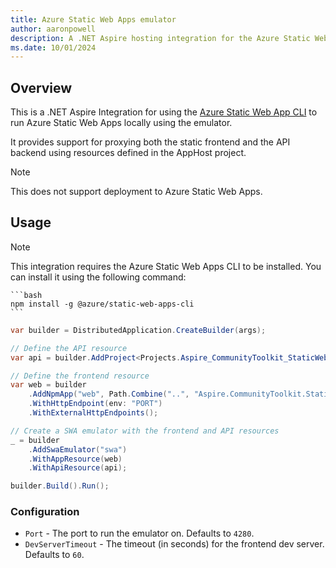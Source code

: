```yaml
---
title: Azure Static Web Apps emulator
author: aaronpowell
description: A .NET Aspire hosting integration for the Azure Static Web Apps emulator.
ms.date: 10/01/2024
---
```


## Overview

This is a .NET Aspire Integration for using the [Azure Static Web App CLI](https://learn.microsoft.com/azure/static-web-apps/local-development) to run Azure Static Web Apps locally using the emulator.

It provides support for proxying both the static frontend and the API backend using resources defined in the AppHost project.

> [!NOTE]
> This does not support deployment to Azure Static Web Apps.

## Usage

> [!NOTE]
> This integration requires the Azure Static Web Apps CLI to be installed. You can install it using the following command:

    ```bash
    npm install -g @azure/static-web-apps-cli
    ```

```csharp
var builder = DistributedApplication.CreateBuilder(args);

// Define the API resource
var api = builder.AddProject<Projects.Aspire_CommunityToolkit_StaticWebApps_ApiApp>("api");

// Define the frontend resource
var web = builder
    .AddNpmApp("web", Path.Combine("..", "Aspire.CommunityToolkit.StaticWebApps.WebApp"), "dev")
    .WithHttpEndpoint(env: "PORT")
    .WithExternalHttpEndpoints();

// Create a SWA emulator with the frontend and API resources
_ = builder
    .AddSwaEmulator("swa")
    .WithAppResource(web)
    .WithApiResource(api);

builder.Build().Run();
```

### Configuration

- `Port` - The port to run the emulator on. Defaults to `4280`.
- `DevServerTimeout` - The timeout (in seconds) for the frontend dev server. Defaults to `60`.

